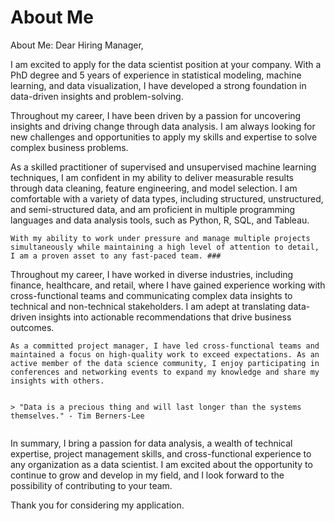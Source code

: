 # About Me

About Me:
Dear Hiring Manager,

 

I am excited to apply for the data scientist position at your company. With a PhD degree and 5 years of experience in statistical modeling, machine learning, and data visualization, I have developed a strong foundation in data-driven insights and problem-solving.

 

Throughout my career, I have been driven by a passion for uncovering insights and driving change through data analysis. I am always looking for new challenges and opportunities to apply my skills and expertise to solve complex business problems.

 

As a skilled practitioner of supervised and unsupervised machine learning techniques, I am confident in my ability to deliver measurable results through data cleaning, feature engineering, and model selection. I am comfortable with a variety of data types, including structured, unstructured, and semi-structured data, and am proficient in multiple programming languages and data analysis tools, such as Python, R, SQL, and Tableau.

 
```{warning}
With my ability to work under pressure and manage multiple projects simultaneously while maintaining a high level of attention to detail, I am a proven asset to any fast-paced team. ###

```





Throughout my career, I have worked in diverse industries, including finance, healthcare, and retail, where I have gained experience working with cross-functional teams and communicating complex data insights to technical and non-technical stakeholders. I am adept at translating data-driven insights into actionable recommendations that drive business outcomes.

```{note}
As a committed project manager, I have led cross-functional teams and maintained a focus on high-quality work to exceed expectations. As an active member of the data science community, I enjoy participating in conferences and networking events to expand my knowledge and share my insights with others.
```
 



```{margin} **Quote by Tim Berners-Lee**

> "Data is a precious thing and will last longer than the systems themselves." - Tim Berners-Lee
 
``` 



 


In summary, I bring a passion for data analysis, a wealth of technical expertise, project management skills, and cross-functional experience to any organization as a data scientist. I am excited about the opportunity to continue to grow and develop in my field, and I look forward to the possibility of contributing to your team.




Thank you for considering my application.